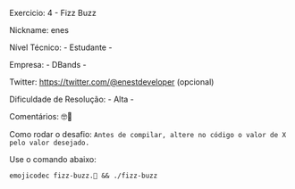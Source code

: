 Exercicio: 4 - Fizz Buzz

Nickname: enes

Nível Técnico: - Estudante -

Empresa: - DBands -

Twitter: https://twitter.com/@enestdeveloper (opcional)

Dificuldade de Resolução: - Alta -

Comentários: 🤓🍇

Como rodar o desafio: 
```Antes de compilar, altere no código o valor de X pelo valor desejado.```

Use o comando abaixo:

```emojicodec fizz-buzz.🍇 && ./fizz-buzz```